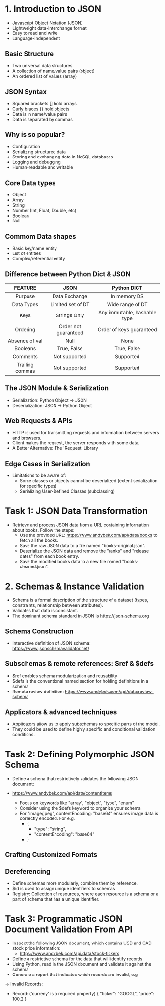 # 1. Introduction to JSON
- Javascript Object Notation (JSON)
- Lightweight data-interchange format
- Easy to read and write
- Language-independent

## Basic Structure
- Two universal data structures
- A collection of name/value pairs (object)
- An ordered list of values (array)

## JSON Syntax
- Squared brackets \[] hold arrays
- Curly braces \{} hold objects
- Data is in name/value pairs 
- Data is separated by commas

## Why is so popular?
- Configuration
- Serializing structured data
- Storing and exchanging data in NoSQL databases
- Logging and debugging 
- Human-readable and writable

## Core Data types
- Object
- Array
- String
- Number (Int, Float, Double, etc)
- Boolean
- Null

## Commom Data shapes
- Basic key/name entity
- List of entities
- Complex/referential entity


## Difference between Python Dict & JSON

| FEATURE         | JSON                 | Python DICT |
| :--------:      | :-------:            | :-------: |
| Purpose         | Data Exchange        | In memory DS    |
| Data Types      | Limited set of DT    | Wide range of DT    |
| Keys            | Strings Only         | Any immutable, hashable type    |
| Ordering        | Order not guaranteed | Order of keys guaranteed    |
| Absence of val  | Null                 | None    |
| Booleans        | True, False          | True, False    |
| Comments        | Not supported        | Supported    |
| Trailing commas | Not supported        | Supported    |

## The JSON Module & Serialization

- Serialization: Python Object -> JSON
- Deserialization: JSON -> Python Object

## Web Requests & APIs

- HTTP is used for transmitting requests and information between servers and browsers.
- Client makes the request, the server responds with some data.
- A Better Alternative: The 'Request' Library

## Edge Cases in Serialization

- Limitations to be aware of:
  - Some classes or objects cannot be deserialized (extent serialization for specific types)
  - Serializing User-Defined Classes (subclassing)


# Task 1: JSON Data Transformation

- Retrieve and process JSON data from a URL containing information about books. Follow the steps:
    - Use the provided URL: <a>https://www.andybek.com/api/data/books</a> to fetch all the books.
    - Save the raw JSON data to a file named "books-original.json".
    - Deserialize the JSON data and remove the "ranks" and "release dates" from each book entry.
    - Save the modified books data to a new file named "books-cleaned.json".

# 2. Schemas & Instance Validation

- Schema is a formal description of the structure of a dataset (types, constraints, relationship between attributes).
- Validates that data is consistant.
- The dominant schema standard in JSON is <a>https://json-schema.org</a>

## Schema Construction
- Interactive definition of JSON schema: <a>https://www.jsonschemavalidator.net/</a>

## Subschemas & remote references: $ref & $defs
- $ref enables schema modularization and reusability
- $defs is the conventional named section for holding definitions in a schema
- Remote review definition: <a>https://www.andybek.com/api/data/review-schema</a>

## Applicators & advanced techniques
- Applicators allow us to apply subschemas to specific parts of the model.
- They could be used to define highly specific and conditional validation conditions.

# Task 2: Defining Polymorphic JSON Schema

- Define a schena that restrictively validates the following JSON document:
- <a>https://www.andybek.com/api/data/contentItems</a>

    - Focus on keywords like "array", "object", "type", "enum"
    - Consider using the $defs keyword to organize your schema
    - For "image/jpeg", contentEncoding: "base64" ensures image data is correctly encoded. For e.g.
      - {
        - "type": "string",
        - "contentEncoding": "base64"
      - }
  

## Crafting Customized Formats

## Dereferencing
- Define schemas more modularly, combine them by reference.
- $id is used to assign unique identifiers to schemas
- Registry: Collection of resources, where each resource is a schema or a part of schema that has a unique identifier.

# Task 3: Programmatic JSON Document Validation From API

- Inspect the following JSON document, which contains USD and CAD stock price information:
  -  <a>https://www.andybek.com/api/data/stock-tickers</a>
- Define a restrictive schema for the data that will identify records
- Using Python, read in the JSON document and validate it against the schema
- Generate a report that indicates which records are invalid, e.g.

-> Invalid Records:
- Record: ('curreny' is a required property) 
{
  "ticker": "GOOGL",
  "price": 100.2
}